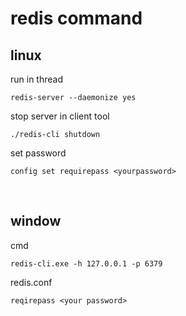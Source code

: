 # redis command

## linux

run in thread

```shell
redis-server --daemonize yes
```

stop server in client tool

```shell
./redis-cli shutdown
```

set password

```shell
config set requirepass <yourpassword>
```

​	

## window

cmd 

```shell
redis-cli.exe -h 127.0.0.1 -p 6379
```

redis.conf

```
reqirepass <your password>
```


